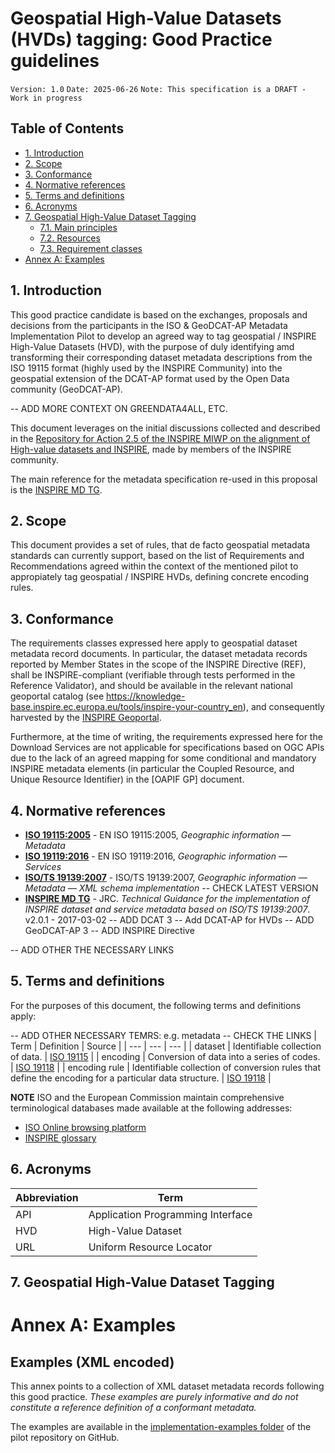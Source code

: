 
# Geospatial High-Value Datasets (HVDs) tagging: Good Practice guidelines

`Version: 1.0`
`Date: 2025-06-26`
`Note: This specification is a DRAFT - Work in progress`

## Table of Contents

* [1. Introduction](#introduction)
* [2. Scope](#scope)
* [3. Conformance](#conformance)
* [4. Normative references](#normative-references)
* [5. Terms and definitions](#terms-and-definitions)
* [6. Acronyms](#acronyms)
* [7. Geospatial High-Value Dataset Tagging](#geo-hvd-tagging)
    * [7.1. Main principles](#main-principles)
    * [7.2. Resources](#resources)
    * [7.3. Requirement classes](#reqclass)
* [Annex A: Examples](#annex-a)


## 1. Introduction <a name="introduction"></a>

This good practice candidate is based on the exchanges, proposals and decisions from the participants in the ISO & GeoDCAT-AP Metadata Implementation Pilot to develop an agreed way to tag geospatial / INSPIRE High-Value Datasets (HVD), with the purpose of duly identifying amd transforming their corresponding dataset metadata descriptions from the ISO 19115 format (highly used by the INSPIRE Community) into the geospatial extension of the DCAT-AP format used by the Open Data community (GeoDCAT-AP). 

-- ADD MORE CONTEXT ON GREENDATA4ALL, ETC.

This document leverages on the initial discussions collected and described in the [Repository for Action 2.5 of the INSPIRE MIWP on the alignment of High-value datasets and INSPIRE](https://github.com/INSPIRE-MIF/hvd-inspire), made by members of the INSPIRE community.

The main reference for the metadata specification re-used in this proposal is the [INSPIRE MD TG].

## 2. Scope <a name="scope"></a>

This document provides a set of rules, that de facto geospatial metadata standards can currently support, based on the list of Requirements and Recommendations agreed within the context of the mentioned pilot to appropiately tag geospatial / INSPIRE HVDs, defining concrete encoding rules.

## 3. Conformance <a name="conformance"></a>

The requirements classes expressed here apply to geospatial dataset metadata record documents.
In particular, the dataset metadata records reported by Member States in the scope of the INSPIRE Directive (REF), shall be INSPIRE-compliant (verifiable through tests performed in the Reference Validator), and should be available in the relevant national geoportal catalog (see https://knowledge-base.inspire.ec.europa.eu/tools/inspire-your-country_en), and consequently harvested by the [INSPIRE Geoportal](https://inspire-geoportal.ec.europa.eu).

Furthermore, at the time of writing, the requirements expressed here for the Download Services are not applicable for specifications based on OGC APIs due to the lack of an agreed mapping for some conditional and mandatory INSPIRE metadata elements (in particular the Coupled Resource, and Unique Resource Identifier) in the [OAPIF GP] document.

## 4. Normative references <a name="normative-references"></a>

- **[ISO 19115:2005]** - EN ISO 19115:2005, *Geographic information — Metadata*
- **[ISO 19119:2016]** - EN ISO 19119:2016, *Geographic information — Services*
- **[ISO/TS 19139:2007]** - ISO/TS 19139:2007, *Geographic information — Metadata — XML schema implementation*
-- CHECK LATEST VERSION
- **[INSPIRE MD TG]** - JRC. *Technical Guidance for the implementation of INSPIRE dataset and service metadata based on ISO/TS 19139:2007*.  v2.0.1 - 2017-03-02
-- ADD DCAT 3
-- Add DCAT-AP for HVDs
-- ADD GeoDCAT-AP 3
-- ADD INSPIRE Directive

<!-- Second parts of the reference-style links, see also https://www.markdownguide.org/basic-syntax/#reference-style-links  -->
[ISO 19115:2005]: https://www.isotc211.org/2005/gmd "ISO 19115:2005, Geographic information — Metadata"
[ISO 19119:2016]: https://www.iso.org/standard/59221.html?browse=tc "ISO 19119:2016, Geographic information — Services"
[ISO/TS 19139:2007]: https://www.isotc211.org/2005/gmd/ "ISO/TS 19139:2007, Geographic information — Metadata — XML schema implementation"
[INSPIRE MD TG]: https://inspire.ec.europa.eu/id/document/tg/metadata-iso19139 "Technical Guidance for the implementation of INSPIRE dataset and service metadata based on ISO/TS 19139:2007"
-- ADD OTHER THE NECESSARY LINKS

## 5. Terms and definitions <a name="terms-and-definitions"></a>

For the purposes of this document, the following terms and definitions apply:

-- ADD OTHER NECESSARY TEMRS: e.g. metadata
-- CHECK THE LINKS
| Term | Definition | Source |
| --- | --- | --- |
| dataset | Identifiable collection of data. | [ISO 19115](https://www.iso.org/obp/ui/#iso:std:iso:19115:-2:ed-2:v1:en:sec:3.6) |
| encoding | Conversion of data into a series of codes. | [ISO 19118](https://www.iso.org/obp/ui/#iso:std:iso:19118:ed-2:v1:en:term:4.13) |
| encoding rule | Identifiable collection of conversion rules that define the encoding for a particular data structure. | [ISO 19118](https://www.iso.org/obp/ui/#iso:std:iso:19118:ed-2:v1:en:term:4.14) |

**NOTE** ISO and the European Commission maintain comprehensive terminological databases made available at the following addresses:
- [ISO Online browsing platform](https://www.iso.org/obp)
- [INSPIRE glossary](http://inspire.ec.europa.eu/glossary)

## 6. Acronyms <a name="acronyms"></a>

| Abbreviation | Term |
| --- | --- |
| API | Application Programming Interface |
| HVD | High-Value Dataset |
| URL | Uniform Resource Locator |


## 7. Geospatial High-Value Dataset Tagging <a name="geo-hvd-tagging"></a>

<!--
--REVISE[
### 7.1. Main principles <a name="main-principles"></a>

- An INSPIRE data set shall have INSPIRE View and Download services.
- The linkage between the data set and the View and Download services shall be ensured by the bidirectional relationship between the data set metadata and the service metadata.

### 7.2. Resources <a name="resources"></a>

![Diagram of Simplified linkage model](./graphics/INSPIRE_models_v1.5_1.jpg)

![Diagram of Simplified linkage model - Mandatory linkage in the simplification approach](./graphics/INSPIRE_models_v1.5_2.jpg)

]REVISE--
--->


# Annex A: Examples <a name="annex-a"></a>

## Examples (XML encoded)
This annex points to a collection of XML dataset metadata records following this good practice.
_These examples are purely informative and do not constitute a reference definition of a conformant metadata._

The examples are available in the [implementation-examples folder](https://github.com/INSPIRE-MIF/GeoDCAT-AP-pilot/tree/main/good-practices/hvd-tagging/implementation-examples) of the pilot repository on GitHub.
